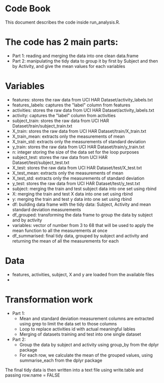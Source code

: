Code Book
============================================================================================================================
This document describes the code inside run_analysis.R.

The code has 2 main parts:
============================================================================================================================
- Part 1: reading and merging the data into one clean data.frame
- Part 2: manipulating the tidy data to group it by first by Subject and then by Activity, and give the mean values for each variables

Variables
============================================================================================================================
- features: stores the raw data from UCI HAR Dataset/activity_labels.txt
- features_labels: captures the "label" column from features
- activities: stores the raw data from UCI HAR Dataset/activity_labels.txt
- activity: captures the "label" column from activities
- subject_train: stores the raw data from UCI HAR Dataset/train/subject_train.txt
- X_train: stores the raw data from UCI HAR Dataset/train/X_train.txt
- X_train_mean: extracts only the measurements of mean
- X_train_std: extracts only the measurements of standard deviation
- y_train: stores the raw data from UCI HAR Dataset/train/y_train.txt
- n: integer storing the size of the data set for the loop purposes
- subject_test: stores the raw data from UCI HAR Dataset/test/subject_test.txt
- X_test: stores the raw data from UCI HAR Dataset/test/X_test.txt
- X_test_mean: extracts only the measurements of mean
- X_test_std: extracts only the measurements of standard deviation
- y_test: stores the raw data from UCI HAR Dataset/test/y_test.txt
- subject: merging the train and test subject data into one set using rbind
- X: merging the train and test X data into one set using rbind
- y: merging the train and test y data into one set using rbind
- df: building data frame with the tidy data: Subject, Activity and mean standard deviation measurements
- df_grouped: transforming the data frame to group the data by subject and by activity
- variables: vector of number from 3 to 68 that will be used to apply the mean function to all the measurements at once
- df_summarised: final tidy data, grouped by subject and activity and returning the mean of all the measurements for each

Data
============================================================================================================================
- features, activities, subject, X and y are loaded from the available files
- 
Transformation work
============================================================================================================================
- Part 1:
  - Mean and standard deviation measurement columns are extracted using grep to limit the data set to those columns
  - Loop to replace activities id with actual meaningful lables
  - Merging of datasets training and test into one single dataset
- Part 2:
  - Group the data by subject and activity using group_by from the dplyr package
  - For each row, we calculate the mean of the grouped values, using summarise_each from the dplyr package

The final tidy data is then written into a text file using write.table and passing row.name = FALSE
